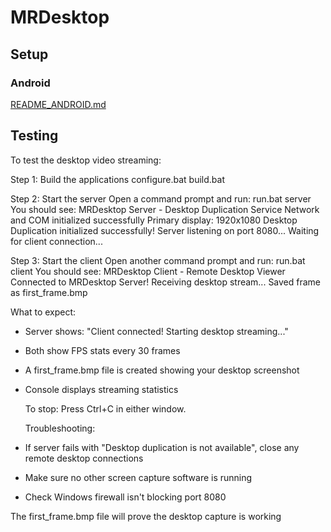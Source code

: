 # MRDesktop

## Setup

### Android

[README_ANDROID.md](README_ANDROID.md)

## Testing

To test the desktop video streaming:

  Step 1: Build the applications
  configure.bat
  build.bat

  Step 2: Start the server
  Open a command prompt and run:
  run.bat server
  You should see:
  MRDesktop Server - Desktop Duplication Service
  Network and COM initialized successfully
  Primary display: 1920x1080
  Desktop Duplication initialized successfully!
  Server listening on port 8080...
  Waiting for client connection...

  Step 3: Start the client
  Open another command prompt and run:
  run.bat client
  You should see:
  MRDesktop Client - Remote Desktop Viewer
  Connected to MRDesktop Server!
  Receiving desktop stream...
  Saved frame as first_frame.bmp

  What to expect:

* Server shows: "Client connected! Starting desktop streaming..."
* Both show FPS stats every 30 frames
* A first_frame.bmp file is created showing your desktop screenshot
* Console displays streaming statistics

  To stop: Press Ctrl+C in either window.

  Troubleshooting:

* If server fails with "Desktop duplication is not available", close any remote desktop connections
* Make sure no other screen capture software is running
* Check Windows firewall isn't blocking port 8080

 The first_frame.bmp file will prove the desktop capture is working


